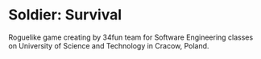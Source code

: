 Soldier: Survival
=================

Roguelike game creating by 34fun team for Software Engineering classes on University of Science and Technology in Cracow, Poland.
